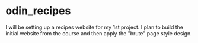 # odin_recipes
I will be setting up a recipes website for my 1st project. I plan to build the initial website from the course and then apply the "brute" page style design.
